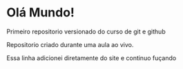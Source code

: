 # Olá Mundo!
 Primeiro repositorio versionado do curso de git e github

Repositorio criado durante uma aula ao vivo.

Essa linha adicionei diretamente do site e continuo fuçando
